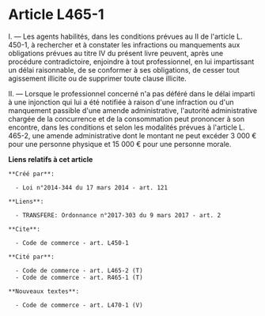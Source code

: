 # Article L465-1

I. ― Les agents habilités, dans les conditions prévues au II de l'article L. 450-1, à rechercher et à constater les
infractions ou manquements aux obligations prévues au titre IV du présent livre peuvent, après une procédure contradictoire,
enjoindre à tout professionnel, en lui impartissant un délai raisonnable, de se conformer à ses obligations, de cesser tout
agissement illicite ou de supprimer toute clause illicite. 

II. ― Lorsque le professionnel concerné n'a pas déféré dans le délai imparti à une injonction qui lui a été notifiée à raison
d'une infraction ou d'un manquement passible d'une amende administrative, l'autorité administrative chargée de la concurrence
et de la consommation peut prononcer à son encontre, dans les conditions et selon les modalités prévues à l'article L. 465-2,
une amende administrative dont le montant ne peut excéder 3 000 € pour une personne physique et 15 000 € pour une personne
morale.

**Liens relatifs à cet article**

	**Créé par**:

	  - Loi n°2014-344 du 17 mars 2014 - art. 121

	**Liens**:

	  - TRANSFERE: Ordonnance n°2017-303 du 9 mars 2017 - art. 2

	**Cite**:

	  - Code de commerce - art. L450-1

	**Cité par**:

	  - Code de commerce - art. L465-2 (T)
	  - Code de commerce - art. R465-1 (T)

	**Nouveaux textes**:

	  - Code de commerce - art. L470-1 (V)
